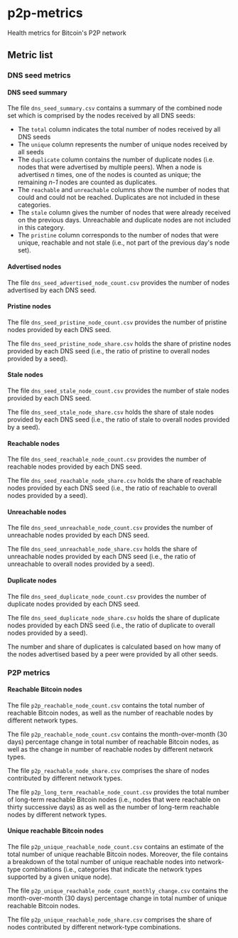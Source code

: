 # p2p-metrics

Health metrics for Bitcoin's P2P network

## Metric list

### DNS seed metrics

#### DNS seed summary

The file `dns_seed_summary.csv` contains a summary of the combined node set which is
comprised by the nodes received by all DNS seeds:
- The `total` column indicates the total number of nodes received by all DNS seeds
- The `unique` column represents the number of unique nodes received by all seeds
- The `duplicate` column contains the number of duplicate nodes (i.e. nodes that were
  advertised by multiple peers). When a node is advertised _n_ times, one of the nodes
  is counted as unique; the remaining _n-1_ nodes are counted as duplicates.
- The `reachable` and `unreachable` columns show the number of nodes that could and
  could not be reached. Duplicates are not included in these categories.
- The `stale` column gives the number of nodes that were already received on the
  previous days. Unreachable and duplicate nodes are not included in this category.
- The `pristine` column corresponds to the number of nodes that were unique, reachable
  and not stale (i.e., not part of the previous day's node set).

#### Advertised nodes

The file `dns_seed_advertised_node_count.csv` provides the number of nodes advertised by
each DNS seed.

#### Pristine nodes

The file `dns_seed_pristine_node_count.csv` provides the number of pristine nodes
provided by each DNS seed.

The file `dns_seed_pristine_node_share.csv` holds the share of pristine nodes provided
by each DNS seed (i.e., the ratio of pristine to overall nodes provided by a seed).

#### Stale nodes

The file `dns_seed_stale_node_count.csv` provides the number of stale nodes provided by
each DNS seed.

The file `dns_seed_stale_node_share.csv` holds the share of stale nodes provided
by each DNS seed (i.e., the ratio of stale to overall nodes provided by a seed).

#### Reachable nodes

The file `dns_seed_reachable_node_count.csv` provides the number of reachable nodes
provided by each DNS seed.

The file `dns_seed_reachable_node_share.csv` holds the share of reachable nodes provided
by each DNS seed (i.e., the ratio of reachable to overall nodes provided by a seed).

#### Unreachable nodes

The file `dns_seed_unreachable_node_count.csv` provides the number of unreachable nodes
provided by each DNS seed.

The file `dns_seed_unreachable_node_share.csv` holds the share of unreachable nodes
provided by each DNS seed (i.e., the ratio of unreachable to overall nodes provided by a
seed).

#### Duplicate nodes

The file `dns_seed_duplicate_node_count.csv` provides the number of duplicate nodes
provided by each DNS seed.

The file `dns_seed_duplicate_node_share.csv` holds the share of duplicate nodes provided
by each DNS seed (i.e., the ratio of duplicate to overall nodes provided by a seed).

The number and share of duplicates is calculated based on how many of the nodes
advertised based by a peer were provided by all other seeds.

### P2P metrics

#### Reachable Bitcoin nodes

The file `p2p_reachable_node_count.csv` contains the total number of reachable Bitcoin
nodes, as well as the number of reachable nodes by different network types.

The file `p2p_reachable_node_count.csv` contains the month-over-month (30 days)
percentage change in total number of reachable Bitcoin nodes, as well as the change in
number of reachable nodes by different network types.

The file `p2p_reachable_node_share.csv` comprises the share of nodes contributed by
different network types.

The file `p2p_long_term_reachable_node_count.csv` provides the total number of long-term
reachable Bitcoin nodes (i.e., nodes that were reachable on thirty successive days) as
as well as the number of long-term reachable nodes by different network types.

#### Unique reachable Bitcoin nodes

The file `p2p_unique_reachable_node_count.csv` contains an estimate of the total number
of unique reachable Bitcoin nodes. Moreover, the file contains a breakdown of the total
number of unique reachable nodes into network-type combinations (i.e., categories that
indicate the network types supported by a given unique node).

The file `p2p_unique_reachable_node_count_monthly_change.csv` contains the
month-over-month (30 days) percentage change in total number of unique reachable Bitcoin
nodes.

The file `p2p_unique_reachable_node_share.csv` comprises the share of nodes contributed
by different network-type combinations.
